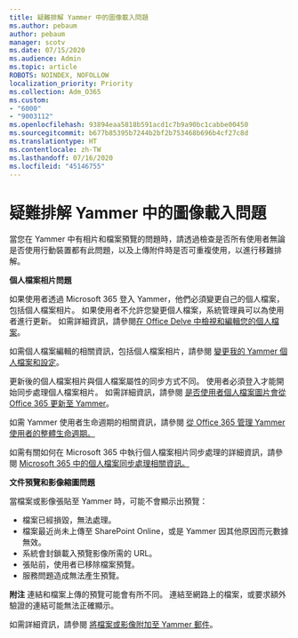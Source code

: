 ```yaml
---
title: 疑難排解 Yammer 中的圖像載入問題
ms.author: pebaum
author: pebaum
manager: scotv
ms.date: 07/15/2020
ms.audience: Admin
ms.topic: article
ROBOTS: NOINDEX, NOFOLLOW
localization_priority: Priority
ms.collection: Adm_O365
ms.custom:
- "6000"
- "9003112"
ms.openlocfilehash: 93894eaa5818b591acd1c7b9a90bc1cabbe00450
ms.sourcegitcommit: b677b85395b7244b2bf2b753468b696b4cf27c8d
ms.translationtype: HT
ms.contentlocale: zh-TW
ms.lasthandoff: 07/16/2020
ms.locfileid: "45146755"
---
```

# <a name="troubleshoot-image-loading-issues-in-yammer"></a>疑難排解 Yammer 中的圖像載入問題

當您在 Yammer 中有相片和檔案預覽的問題時，請透過檢查是否所有使用者無論是否使用行動裝置都有此問題，以及上傳附件時是否可重複使用，以進行移難排解。  

**個人檔案相片問題**  

如果使用者透過 Microsoft 365 登入 Yammer，他們必須變更自己的個人檔案，包括個人檔案相片。 如果使用者不允許您變更個人檔案，系統管理員可以為使用者進行更新。 如需詳細資訊，請參閱[在 Office Delve 中檢視和編輯您的個人檔案](https://support.microsoft.com/office/view-and-update-your-profile-in-office-delve-4e84343b-eedf-45a1-aeb9-8627ccca14ba)。

如需個人檔案編輯的相關資訊，包括個人檔案相片，請參閱 [變更我的 Yammer 個人檔案和設定](https://support.microsoft.com/office/classic-yammer-change-my-yammer-profile-and-settings-a3aeca0e-de34-4897-9b59-de6516542851)。 

更新後的個人檔案相片與個人檔案屬性的同步方式不同。 使用者必須登入才能開始同步處理個人檔案相片。 如需詳細資訊，請參閱 [是否使用者個人檔案圖片會從 Office 365 更新至 Yammer](https://docs.microsoft.com/yammer/manage-yammer-users/manage-users-across-their-lifecycle#q-are-user-profile-pictures-updated-from-office-365-to-yammer)。

如需 Yammer 使用者生命週期的相關資訊，請參閱 [從 Office 365 管理 Yammer 使用者的整體生命週期。](https://docs.microsoft.com/yammer/manage-yammer-users/manage-users-across-their-lifecycle)  

如需有關如何在 Microsoft 365 中執行個人檔案相片同步處理的詳細資訊，請參閱 [Microsoft 365 中的個人檔案同步處理相關資訊。](https://support.microsoft.com/office/information-about-profile-picture-synchronization-in-microsoft-365-20594d76-d054-4af4-a660-401133e3d48a)  

**文件預覽和影像縮圖問題**  

當檔案或影像張貼至 Yammer 時，可能不會顯示出預覽： 

- 檔案已經損毀，無法處理。
- 檔案最近尚未上傳至 SharePoint Online，或是 Yammer 因其他原因而元數據無效。
- 系統會封鎖載入預覽影像所需的 URL。
- 張貼前，使用者已移除檔案預覽。
- 服務問題造成無法產生預覽。

**附注** 連結和檔案上傳的預覽可能會有所不同。 連結至網路上的檔案，或要求額外驗證的連結可能無法正確顯示。

如需詳細資訊，請參閱 [將檔案或影像附加至 Yammer 郵件](https://support.microsoft.com/office/attach-a-file-or-image-to-a-yammer-message-f576d4d1-ad66-4ce4-9c43-46cf75978dbf)。 